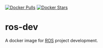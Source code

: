 [![Docker Pulls](https://img.shields.io/docker/pulls/rubicks/ros-dev.svg)](https://hub.docker.com/r/rubicks/ros-dev/)
[![Docker Stars](https://img.shields.io/docker/stars/rubicks/ros-dev.svg?style=flat-square)](https://hub.docker.com/r/rubicks/ros-dev/)

# ros-dev

A docker image for [ROS][ros] project development.

[ros]:http://www.ros.org/
